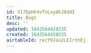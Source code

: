 ```yaml
---
id: V17EpHk4vTnLxy8kJ8ddI
title: Bugs
desc: ''
updated: 1642564428235
created: 1642564428235
airtableId: recY9Jau2LEIrthEj
---
```


